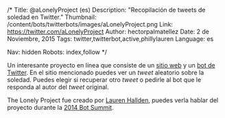 /*
Title: @aLonelyProject (es)
Description: "Recopilación de tweets de soledad en Twitter."
Thumbnail: /content/bots/twitterbots/images/aLonelyProject.png
Link: https://twitter.com/aLonelyProject
Author: hectorpalmatellez
Date: 2 de Noviembre, 2015
Tags: twitter,twitterbot,active,phillylauren
Language: es

Nav: hidden
Robots: index,follow
*/

Un interesante proyecto en línea que consiste de un [sitio web](http://www.laurenhallden.com/lonelyproject/) y un [bot de Twitter](https://twitter.com/aLonelyProject). En el sitio mencionado puedes ver un *tweet* aleatorio sobre la soledad. Puedes elegir si recuperar otro *tweet* o pedirle al bot que le responda al autor del *tweet* original.

The Lonely Project fue creado por [Lauren Hallden](https://twitter.com/phillylauren), puedes verla hablar del proyecto durante la [2014 Bot Summit](https://www.youtube.com/watch?v=4CsYtensv94&feature=youtu.be&t=2h27m51s).
